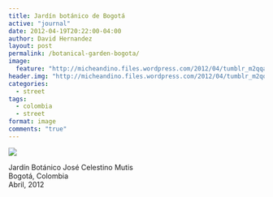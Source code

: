 ```yaml
---
title: Jardín botánico de Bogotá
active: "journal"
date: 2012-04-19T20:22:00-04:00
author: David Hernandez
layout: post
permalink: /botanical-garden-bogota/
image:
  feature: "http://micheandino.files.wordpress.com/2012/04/tumblr_m2qqa4q8o51qzqummo1_1280.jpg"
header.img: "http://micheandino.files.wordpress.com/2012/04/tumblr_m2qqa4q8o51qzqummo1_1280.jpg"
categories:
  - street
tags:
  - colombia
  - street
format: image
comments: "true"
---
```

<a href="http://micheandino.files.wordpress.com/2012/04/tumblr_m2qqa4q8o51qzqummo1_1280.jpg" class="popup"  title="Jardín Botánico de Bogotá" data-caption="© 2012 by David Hernández"><img src="http://micheandino.files.wordpress.com/2012/04/tumblr_m2qqa4q8o51qzqummo1_1280.jpg"></a>

Jardín Botánico José Celestino Mutis<br /> 
Bogotá, Colombia<br /> 
Abril, 2012
